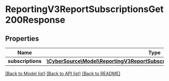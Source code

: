 # ReportingV3ReportSubscriptionsGet200Response

## Properties
Name | Type | Description | Notes
------------ | ------------- | ------------- | -------------
**subscriptions** | [**\CyberSource\Model\ReportingV3ReportSubscriptionsGet200ResponseSubscriptions[]**](ReportingV3ReportSubscriptionsGet200ResponseSubscriptions.md) |  | [optional] 

[[Back to Model list]](../README.md#documentation-for-models) [[Back to API list]](../README.md#documentation-for-api-endpoints) [[Back to README]](../README.md)


